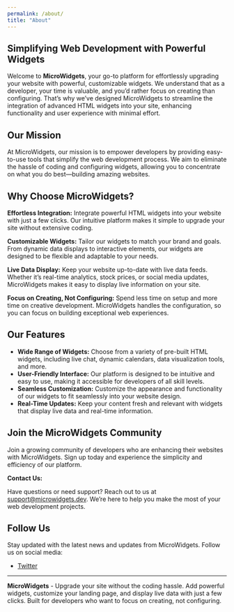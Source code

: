 ```yaml
---
permalink: /about/
title: "About"
---
```


## Simplifying Web Development with Powerful Widgets

Welcome to **MicroWidgets**, your go-to platform for effortlessly upgrading your website with powerful, customizable widgets. We understand that as a developer, your time is valuable, and you’d rather focus on creating than configuring. That’s why we’ve designed MicroWidgets to streamline the integration of advanced HTML widgets into your site, enhancing functionality and user experience with minimal effort.

## Our Mission

At MicroWidgets, our mission is to empower developers by providing easy-to-use tools that simplify the web development process. We aim to eliminate the hassle of coding and configuring widgets, allowing you to concentrate on what you do best—building amazing websites.

## Why Choose MicroWidgets?

**Effortless Integration:** Integrate powerful HTML widgets into your website with just a few clicks. Our intuitive platform makes it simple to upgrade your site without extensive coding.

**Customizable Widgets:** Tailor our widgets to match your brand and goals. From dynamic data displays to interactive elements, our widgets are designed to be flexible and adaptable to your needs.

**Live Data Display:** Keep your website up-to-date with live data feeds. Whether it’s real-time analytics, stock prices, or social media updates, MicroWidgets makes it easy to display live information on your site.

**Focus on Creating, Not Configuring:** Spend less time on setup and more time on creative development. MicroWidgets handles the configuration, so you can focus on building exceptional web experiences.

## Our Features

- **Wide Range of Widgets:** Choose from a variety of pre-built HTML widgets, including live chat, dynamic calendars, data visualization tools, and more.
- **User-Friendly Interface:** Our platform is designed to be intuitive and easy to use, making it accessible for developers of all skill levels.
- **Seamless Customization:** Customize the appearance and functionality of our widgets to fit seamlessly into your website design.
- **Real-Time Updates:** Keep your content fresh and relevant with widgets that display live data and real-time information.

## Join the MicroWidgets Community

Join a growing community of developers who are enhancing their websites with MicroWidgets. Sign up today and experience the simplicity and efficiency of our platform.

**Contact Us:**

Have questions or need support? Reach out to us at [support@microwidgets.dev](mailto:support@microwidgets.dev). We’re here to help you make the most of your web development projects.

## Follow Us

Stay updated with the latest news and updates from MicroWidgets. Follow us on social media:

- [Twitter](https://twitter.com/marcos_placona)

---

**MicroWidgets** - Upgrade your site without the coding hassle. Add powerful widgets, customize your landing page, and display live data with just a few clicks. Built for developers who want to focus on creating, not configuring.
